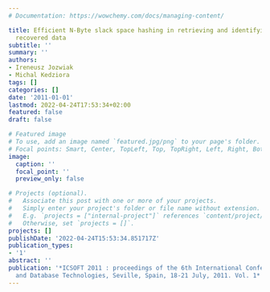 ```yaml
---
# Documentation: https://wowchemy.com/docs/managing-content/

title: Efficient N-Byte slack space hashing in retrieving and identifying partially
  recovered data
subtitle: ''
summary: ''
authors:
- Ireneusz Jozwiak
- Michal Kedziora
tags: []
categories: []
date: '2011-01-01'
lastmod: 2022-04-24T17:53:34+02:00
featured: false
draft: false

# Featured image
# To use, add an image named `featured.jpg/png` to your page's folder.
# Focal points: Smart, Center, TopLeft, Top, TopRight, Left, Right, BottomLeft, Bottom, BottomRight.
image:
  caption: ''
  focal_point: ''
  preview_only: false

# Projects (optional).
#   Associate this post with one or more of your projects.
#   Simply enter your project's folder or file name without extension.
#   E.g. `projects = ["internal-project"]` references `content/project/deep-learning/index.md`.
#   Otherwise, set `projects = []`.
projects: []
publishDate: '2022-04-24T15:53:34.851717Z'
publication_types:
- '1'
abstract: ''
publication: '*ICSOFT 2011 : proceedings of the 6th International Conference on Software
  and Database Technologies, Seville, Spain, 18-21 July, 2011. Vol. 1*'
---
```

